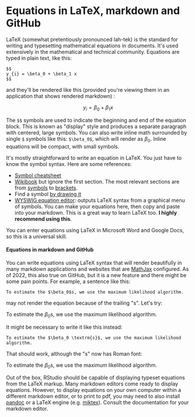 # Equations in LaTeX, markdown and GitHub
LaTeX (somewhat pretentiously pronounced lah-tek) is the standard for writing and typesetting mathematical equations in documents. It's used extensively in the mathematical and technical community. Equations are typed in plain text, like this:

```
$$
y_{i} = \beta_0 + \beta_1 x
$$
```

and they'll be rendered like this (provided you're viewing them in an application that shows rendered markdown) :

$$
y_{i} = \beta_0 + \beta_1 x
$$

The `$$` symbols are used to indicate the beginning and end of the equation block. This is known as "display" style and produces a separate paragraph with centered, large symbols. You can also write inline math surrounded by single `$` symbols like this: `$\beta_0$`, which will render as $\beta_0$. Inline equations will be compact, with small symbols.

It's mostly straightforward to write an equation in LaTeX. You just have to know the symbol syntax. Here are some references:

* [Symbol cheatsheet](https://kapeli.com/cheat_sheets/LaTeX_Math_Symbols.docset/Contents/Resources/Documents/index)
* [Wikibook](https://en.wikibooks.org/wiki/LaTeX/Mathematics) but ignore the first section. The most relevant sections are from [symbols](https://en.wikibooks.org/wiki/LaTeX/Mathematics#Symbols) to [brackets](https://en.wikibooks.org/wiki/LaTeX/Mathematics#Brackets,_braces_and_delimiters).
* Find a symbol [by drawing it](http://detexify.kirelabs.org/classify.html)
* [WYSWIG equation editor](https://editor.codecogs.com/): outputs LaTeX syntax from a graphical menu of symbols. You can make your equations here, then copy and paste into your markdown. This is a great way to learn LaTeX too. **I highly recommend using this**.

You can enter equations using LaTeX in Microsoft Word and Google Docs, so this is a universal skill.



#### Equations in markdown and GitHub

You can write equations using LaTeX syntax that will render beautifully in many markdown applications and websites that are [MathJax](https://www.mathjax.org/) configured. As of 2022, this also true on GitHub, but it is a new feature and there might be some pain points. For example, a sentence like this:
```
To estimate the $\beta_0$s, we use the maximum likelihood algorithm.
```
may not render the equation because of the trailing "s". Let's try:

To estimate the $\beta_0$s, we use the maximum likelihood algorithm.

It might be necessary to write it like this instead:
```
To estimate the $\beta_0 \textrm{s}$, we use the maximum likelihood algorithm.
```
That should work, although the "s" now has Roman font:

To estimate the $\beta_0 \textrm{s}$, we use the maximum likelihood algorithm.



Out of the box, RStudio should be capable of displaying typeset equations from the LaTeX markup. Many markdown editors come ready to display equations. However, to display equations on your own computer within a different markdown editor, or to print to pdf, you may need to also install [pandoc](https://pandoc.org/installing.html) or a LaTeX engine (e.g. [miktex](https://miktex.org/)). Consult the documentation for your markdown editor.